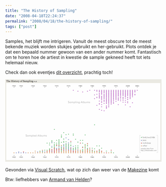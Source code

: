 ```yaml
---
title: "The History of Sampling"
date: "2008-04-18T22:24:37"
permalink: "2008/04/18/the-history-of-sampling/"
tags: ["post"]
---
```

Samples, het blijft me intrigeren. Vanuit de meest obscure tot de meest bekende muziek worden stukjes gebruikt en her-gebruikt. Plots ontdek je dat een bepaald nummer gewoon van een ander nummer komt. Fantastisch om te horen hoe de artiest in kwestie de sample gekneed heeft tot iets helemaal nieuw.

Check dan ook eventjes [dit overzicht](http://jklabs.net/projects/samplinghistory/ "http://jklabs.net/projects/samplinghistory/"), prachtig toch!

[![](/images/blog/2008/04/afbeelding-11.png "History of Sampling")](http://jklabs.net/projects/samplinghistory/ "http://jklabs.net/projects/samplinghistory/")

Gevonden via [Visual Scratch](http://jklabs.net/projects/visualscratch/description.html "http://jklabs.net/projects/visualscratch/description.html"), wat op zich dan weer van de [Makezine](http://blog.makezine.com/archive/2008/04/visual_scratch_turntablis.html?CMP=OTC-0D6B48984890 "http://blog.makezine.com/archive/2008/04/visual_scratch_turntablis.html?CMP=OTC-0D6B48984890") komt

Btw: liefhebbers van [Armand van Helden](http://palmsout.blogspot.com/2008/04/sample-wednesday-40-armand-van-helden.html "http://palmsout.blogspot.com/2008/04/sample-wednesday-40-armand-van-helden.html")?
